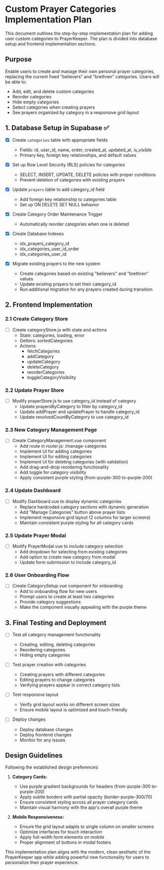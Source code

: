 # Custom Prayer Categories Implementation Plan

This document outlines the step-by-step implementation plan for adding user custom categories to PrayerKeeper. The plan is divided into database setup and frontend implementation sections.

## Purpose

Enable users to create and manage their own personal prayer categories, replacing the current fixed "believers" and "brethren" categories. Users will be able to:
- Add, edit, and delete custom categories
- Reorder categories
- Hide empty categories
- Select categories when creating prayers
- See prayers organized by category in a responsive grid layout

## 1. Database Setup in Supabase ✅

- [x] Create `categories` table with appropriate fields
  - Fields: id, user_id, name, order, created_at, updated_at, is_visible
  - Primary key, foreign key relationships, and default values

- [x] Set up Row Level Security (RLS) policies for categories
  - SELECT, INSERT, UPDATE, DELETE policies with proper conditions
  - Prevent deletion of categories with existing prayers

- [x] Update `prayers` table to add category_id field
  - Add foreign key relationship to categories table
  - Set up ON DELETE SET NULL behavior

- [x] Create Category Order Maintenance Trigger
  - Automatically reorder categories when one is deleted

- [x] Create Database Indexes
  - idx_prayers_category_id
  - idx_categories_user_id_order
  - idx_categories_user_id

- [x] Migrate existing prayers to the new system
  - Create categories based on existing "believers" and "brethren" values
  - Update existing prayers to set their category_id
  - Run additional migration for any prayers created during transition

## 2. Frontend Implementation

### 2.1 Create Category Store

- [ ] Create categoryStore.js with state and actions
  - State: categories, loading, error
  - Getters: sortedCategories
  - Actions:
    - fetchCategories
    - addCategory
    - updateCategory
    - deleteCategory
    - reorderCategories
    - toggleCategoryVisibility

### 2.2 Update Prayer Store

- [ ] Modify prayerStore.js to use category_id instead of category
  - Update prayersByCategory to filter by category_id
  - Update addPrayer and updatePrayer to handle category_id
  - Update resolvedCountByCategory to use category_id

### 2.3 New Category Management Page

- [ ] Create CategoryManagement.vue component
  - Add route in router.js: /manage-categories
  - Implement UI for adding categories
  - Implement UI for editing categories
  - Implement UI for deleting categories (with validation)
  - Add drag-and-drop reordering functionality
  - Add toggle for category visibility
  - Apply consistent purple styling (from-purple-300 to-purple-200)

### 2.4 Update Dashboard

- [ ] Modify Dashboard.vue to display dynamic categories
  - Replace hardcoded category sections with dynamic generation
  - Add "Manage Categories" button above prayer lists
  - Implement responsive grid layout (2 columns for larger screens)
  - Maintain consistent purple styling for all category cards

### 2.5 Update Prayer Modal

- [ ] Modify PrayerModal.vue to include category selection
  - Add dropdown for selecting from existing categories
  - Add option to create new category from modal
  - Update form submission to include category_id

### 2.6 User Onboarding Flow

- [ ] Create CategorySetup.vue component for onboarding
  - Add to onboarding flow for new users
  - Prompt users to create at least two categories
  - Provide category suggestions
  - Make the component visually appealing with the purple theme

## 3. Final Testing and Deployment

- [ ] Test all category management functionality
  - Creating, editing, deleting categories
  - Reordering categories
  - Hiding empty categories

- [ ] Test prayer creation with categories
  - Creating prayers with different categories
  - Editing prayers to change categories
  - Verifying prayers appear in correct category lists

- [ ] Test responsive layout
  - Verify grid layout works on different screen sizes
  - Ensure mobile layout is optimized and touch-friendly

- [ ] Deploy changes
  - Deploy database changes
  - Deploy frontend changes
  - Monitor for any issues

## Design Guidelines

Following the established design preferences:

1. **Category Cards:**
   - Use purple gradient backgrounds for headers (from-purple-300 to-purple-200)
   - Apply subtle borders with partial opacity (border-purple-300/70)
   - Ensure consistent styling across all prayer category cards
   - Maintain visual harmony with the app's overall purple theme

2. **Mobile Responsiveness:**
   - Ensure the grid layout adapts to single column on smaller screens
   - Optimize interfaces for touch interaction
   - Apply full-width form elements on mobile
   - Proper alignment of buttons in modal footers

This implementation plan aligns with the modern, clean aesthetic of the PrayerKeeper app while adding powerful new functionality for users to personalize their prayer experience.
